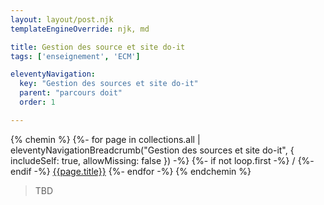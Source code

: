 ```yaml
---
layout: layout/post.njk 
templateEngineOverride: njk, md

title: Gestion des source et site do-it
tags: ['enseignement', 'ECM']

eleventyNavigation:
  key: "Gestion des sources et site do-it"
  parent: "parcours doit"
  order: 1

---
```


{% chemin %}
{%- for page in collections.all | eleventyNavigationBreadcrumb("Gestion des sources et site do-it", { includeSelf: true, allowMissing: false  }) -%}
{%- if not loop.first -%}<span style="padding-left: 0.25rem;padding-right:.25rem">/</span>{%- endif -%} <a href="{{ page.url | url }}">{{page.title}}</a>
{%- endfor -%}
{% endchemin %}

> TBD
